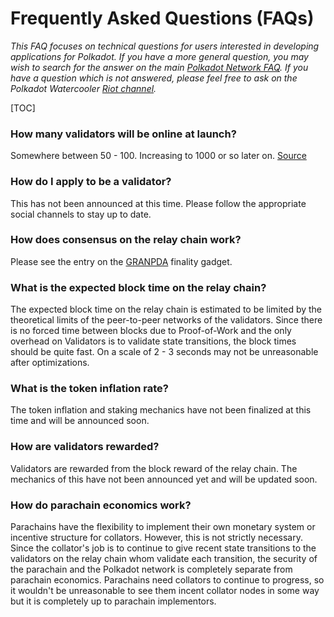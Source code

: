 # Frequently Asked Questions (FAQs)

_This FAQ focuses on technical questions for users interested in developing applications for Polkadot.  If you have a more general question, you may wish to search for the answer on the main [Polkadot Network FAQ](https://polkadot.network/faq).  If you have a question which is not answered, please feel free to ask on the Polkadot Watercooler [Riot channel](https://riot.im/app/#/room/#polkadot-watercooler:matrix.org)._

[TOC]

### How many validators will be online at launch?

Somewhere between 50 - 100. Increasing to 1000 or so later on. [Source](https://youtu.be/IRc5Jma_eH8?t=1630) 

### How do I apply to be a validator?

This has not been announced at this time. Please follow the appropriate
social channels to stay up to date.

<!-- ### How does the Nominated Proof-of-stake (NPoS) scheme work?

TODO -->

### How does consensus on the relay chain work?

Please see the entry on the [GRANPDA](./grandpa.md) finality gadget.

### What is the expected block time on the relay chain?

The expected block time on the relay chain is estimated to be limited
by the theoretical limits of the peer-to-peer networks of the validators.
Since there is no forced time between blocks due to Proof-of-Work and the only
overhead on Validators is to validate state transitions, the block times should
be quite fast. On a scale of 2 - 3 seconds may not be unreasonable after optimizations.

### What is the token inflation rate?

The token inflation and staking mechanics have not been finalized at this
time and will be announced soon.

### How are validators rewarded?

Validators are rewarded from the block reward of the relay chain. The mechanics of this
have not been announced yet and will be updated soon.

### How do parachain economics work?

Parachains have the flexibility to implement their own monetary system or
incentive structure for collators. However, this is not strictly necessary.
Since the collator's job is to continue to give recent state transitions to 
the validators on the relay chain whom validate each transition, the security
of the parachain and the Polkadot network is completely separate from parachain
economics. Parachains need collators to continue to progress, so it wouldn't be
unreasonable to see them incent collator nodes in some way but it is completely
up to parachain implementors.
